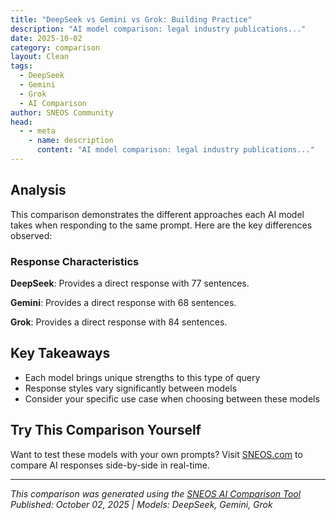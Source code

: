 ```yaml
---
title: "DeepSeek vs Gemini vs Grok: Building Practice"
description: "AI model comparison: legal industry publications..."
date: 2025-10-02
category: comparison
layout: Clean
tags:
  - DeepSeek
  - Gemini
  - Grok
  - AI Comparison
author: SNEOS Community
head:
  - - meta
    - name: description
      content: "AI model comparison: legal industry publications..."
---
```


<ChatComparison
  title="DeepSeek vs Gemini vs Grok: Building Practice"
  prompt="legal industry publications"
  :responses='{
    "DeepSeek": "Of course. The legal industry publication landscape is vast and can be broken down into several key categories, from daily news digests to deep-dive magazines and highly specialized journals.\n\nHere is a comprehensive guide to the most influential and widely-read legal industry publications.\n\n---\n\n### 1. Daily News \u0026 General Industry News\nThese are the \u0022must-reads\u0022 for staying on top of daily developments, major lawsuits, and firm news.\n\n*   **Law360:** A leading source for real-time legal news and analysis. It\u0027s known for its extensive coverage of litigation, transactions, and regulatory changes across dozens of practice areas (e.g., Securities, IP, Employment). It operates on a subscription model and is considered essential for many practitioners.\n*   **Reuters Legal / Westlaw Today:** Provides daily news and insights on high-stakes litigation, major deals, and law firm business. It\u0027s tightly integrated with the Westlaw research platform, making it a go-to for many attorneys.\n*   **Bloomberg Law News:** Similar to Law360, it offers comprehensive daily news, docket tracking, and analysis. Its strength lies in its connection to the broader Bloomberg ecosystem, including regulatory and financial data.\n*   **ABA Journal:** The flagship magazine of the American Bar Association. While it\u0027s a monthly magazine, its website is updated daily with news, feature stories, and practical advice for lawyers. It\u0027s widely respected and has a broad audience.\n*   **The American Lawyer:** The original chronicler of the business of law. While known for its monthly magazine and iconic rankings (the Am Law 100/200), its website, **Law.com**, is a hub for daily news covering law firms, financials, and lateral moves.\n\n---\n\n### 2. The Business of Law \u0026 Law Firm Management\nThese publications focus on the \u0022business\u0022 side of running a law firm or legal department.\n\n*   **The American Lawyer:** The pioneer in this space. Its annual **Am Law 100** report (ranking firms by revenue) and **A-List** (ranking by profitability and other factors) are industry benchmarks.\n*   **The Legal Intelligencer:** The oldest daily law journal in the U.S., it provides deep coverage of the legal profession, with a strong focus on the Pennsylvania and East Coast markets, but with national relevance.\n*   **Law.com (and its regional affiliates):** A massive umbrella platform that includes not only The American Lawyer but also:\n    *   **The National Law Journal (NLJ):** Focuses on legal policy, litigation, and in-depth reporting on the profession.\n    *   **New York Law Journal (NYLJ), Texas Lawyer, Daily Report (Georgia),** etc.: Essential for practitioners in those specific regional markets.\n*   **Above the Law:** A more irreverent, gossipy, and critical take on the legal industry. It\u0027s known for breaking news on law firm layoffs, scandals, and cultural issues within the profession. It\u0027s free and has a very large, engaged readership.\n*   **Legaltech News:** Focuses exclusively on technology for the legal industry, covering everything from e-discovery and AI to practice management software and cybersecurity. A must-read for CIOs, IT directors, and innovation-minded lawyers.\n\n---\n\n### 3. In-Depth Magazines \u0026 Feature-Focused Journalism\nThese are often glossy, monthly or quarterly magazines that publish long-form articles, profiles, and deep analysis.\n\n*   **The American Lawyer (Magazine):** As mentioned, its print edition features in-depth profiles of law firm leaders, analyses of major trends, and its famous rankings.\n*   **California Lawyer (a CLM publication):** While focused on California, its coverage of tech, entertainment, and environmental law often has national significance.\n*   **Super Lawyers (Magazines):** These are regional publications that profile attorneys selected through a patented process. They are widely distributed and used for marketing, but also contain general-interest legal articles.\n\n---\n\n### 4. Corporate Counsel \u0026 In-House Focus\nThese publications are tailored specifically to the needs of in-house lawyers.\n\n*   **Corporate Counsel:** The leading publication for in-house lawyers. It covers issues like managing outside counsel budgets, legal department operations (LDO), compliance, ethics, and the evolving role of the General Counsel.\n*   **ACC Docket:** The magazine of the Association of Corporate Counsel. It is written primarily by in-house counsel for in-house counsel, offering extremely practical articles and resources.\n*   **InsideCounsel (now largely online):** Provides news and analysis on the issues most relevant to corporate legal departments.\n\n---\n\n### 5. Academic \u0026 Scholarly Journals\nThese are peer-reviewed publications where legal scholars publish research, analysis, and critiques of the law. They are essential for deep legal research and are often cited in court opinions.\n\n*   **Harvard Law Review:** Perhaps the most cited and prestigious law review in the United States.\n*   **Yale Law Journal:** Another top-tier, highly influential journal.\n*   **Stanford Law Review**\n*   **Columbia Law Review**\n*   **University of Chicago Law Review**\n\n*(Virtually every ABA-accredited law school publishes at least one law review, typically edited by its top students.)*\n\n---\n\n### 6. International \u0026 UK-Focused Publications\nFor a global perspective on the legal industry.\n\n*   **The Lawyer (UK):** The leading title covering the UK and European legal markets, with a strong focus on the business of law firms.\n*   **Legal Week (part of Law.com International):** Covers the business and strategy of top UK and international law firms.\n*   **The Law Society Gazette (UK):** The official magazine of the Law Society of England and Wales, providing news, features, and practice advice.\n*   **Global Legal Post:** Provides news and analysis on the international legal market.\n\n---\n\n### 7. Niche \u0026 Practice-Specific Publications\nNearly every area of law has its own dedicated publications, often from publishers like Bloomberg, Law360, or specialized associations.\n\n*   **IP Law360 (Intellectual Property)**\n*   **Employment Law 360**\n*   **SEC Today / Investment News (Securities Law)**\n*   **Inside EPA (Environmental Law)**\n*   **BNA (Bloomberg BNA) Publications:** A vast library of highly specialized reports on topics like tax, labor, and healthcare law.\n\n### How to Choose What to Read\n\n1.  **Your Role:**\n    *   **Law Firm Partner/Manager:** Focus on *The American Lawyer*, *Law.com*, and *Law360*.\n    *   **In-House Counsel:** Start with *Corporate Counsel* and the *ACC Docket*.\n    *   **Solo/Small Firm Practitioner:** *ABA Journal* and your state or local bar association\u0027s magazine are excellent for practical tips and staying compliant.\n    *   **Legal Tech/Operations Professional:** *Legaltech News* and *CLOC* (Corporate Legal Operations Consortium) content.\n    *   **Law Student:** Follow *Above the Law* for the inside scoop on firm culture and *SCOTUSblog* for supreme court coverage.\n\n2.  **Your Goal:**\n    *   **Daily Awareness:** Subscribe to a Law360 or Bloomberg Law news digest for your practice area.\n    *   **Deep Industry Analysis:** Read the monthly issues of *The American Lawyer* or *Corporate Counsel*.\n    *   **Marketing \u0026 Business Development:** Pay attention to the regional publications like your *New York Law Journal* or *Texas Lawyer* to see what peers are doing.\n\nMost of these publications offer free daily or weekly email newsletters, which is the best way to stay current without being overwhelmed.",
    "Gemini": "Okay, let\u0027s break down legal industry publications.  I\u0027ll cover different types, key players, and what they offer.  To give you the best response, tell me if you are interested in any particular type of legal publication (journals, news outlets, trade publications) or if there\u0027s a specific area you want to focus on (e.g., intellectual property, corporate law, litigation).\n\n**I. Types of Legal Industry Publications**\n\nLegal industry publications serve a wide variety of functions, catering to different needs and interests within the legal profession. Here\u0027s a breakdown of common categories:\n\n*   **Law Reviews/Journals:**\n    *   **Focus:** Scholarly articles, in-depth analysis of legal issues, case law commentary, often student-edited.\n    *   **Audience:** Academics, researchers, judges, law students, practitioners seeking comprehensive legal analysis.\n    *   **Examples:** *Harvard Law Review*, *Yale Law Journal*, *Stanford Law Review*, *Columbia Law Review*, specialty journals (e.g., *Berkeley Technology Law Journal*, *Virginia Tax Review*).\n\n*   **Legal News Outlets:**\n    *   **Focus:** Breaking news, legal trends, court decisions, regulatory changes, law firm news, attorney profiles, legal technology updates.\n    *   **Audience:** Practicing attorneys, legal professionals, business professionals interested in legal developments.\n    *   **Examples:** *Law.com* (and its affiliated publications like *The American Lawyer*, *The National Law Journal*, regional publications), *Bloomberg Law*, *Reuters Legal*, *Law360*, *The Wall Street Journal* (legal section).\n\n*   **Trade Publications/Professional Association Publications:**\n    *   **Focus:** Practical guidance, practice tips, industry-specific news, updates on legal developments in specific fields, ethical considerations, career advice.\n    *   **Audience:** Lawyers and legal professionals working in specific practice areas or industries.\n    *   **Examples:**\n        *   *ABA Journal* (American Bar Association)\n        *   State bar association journals (e.g., *California Bar Journal*, *New York State Bar Journal*)\n        *   Publications from organizations like the American Intellectual Property Law Association (AIPLA), the American Association for Justice (AAJ), etc.\n        *   Niche publications focused on specific areas (e.g., *Corporate Counsel*, *IP Law \u0026 Business*)\n\n*   **Legal Blogs/Online Commentary:**\n    *   **Focus:**  Variety of topics, often more informal and opinion-based, commentary on current legal events, analysis of cases, practice tips, legal tech reviews.\n    *   **Audience:**  Wide range of legal professionals, often used for quick updates and diverse perspectives.\n    *   **Examples:** *Above the Law*, *SCOTUSblog*, various law firm blogs, individual attorney blogs, legal tech blogs.\n\n*   **Legal Technology Publications:**\n    *   **Focus:** Software reviews, legal tech news, innovation in the legal industry, artificial intelligence, automation, cybersecurity.\n    *   **Audience:** Lawyers, legal technologists, IT professionals in law firms, legal operations professionals.\n    *   **Examples:** *Legaltech News*, *Artificial Lawyer*, *LawSites*, *3 Geeks and a Law Blog*\n\n*   **Court Reporting Publications:**\n    *   **Focus:** News and advancements in court reporting and captioning technology, industry standards, and best practices.\n    *   **Audience:** Court reporters, captioners, legal videographers, and related professionals.\n    *   **Examples:** *The Journal of Court Reporting* (NCRA)\n\n*   **Paralegal Publications:**\n    *   **Focus:** News, career advice, educational resources, and information relevant to paralegals and legal assistants.\n    *   **Audience:** Paralegals, legal assistants, and students in paralegal programs.\n    *   **Examples:** *Paralegal Today*\n\n**II. Key Publishers and Platforms**\n\n*   **ALM (American Lawyer Media):** A major player with *Law.com*, *The American Lawyer*, *The National Law Journal*, regional publications, and various specialty publications.\n*   **Bloomberg Industry Group:** *Bloomberg Law* is a comprehensive legal research platform and news source.\n*   **Thomson Reuters:** Provides legal research tools (Westlaw) and news services (Reuters Legal).\n*   **LexisNexis:** Another major legal research platform with news and analytical content.\n*   **Wolters Kluwer:** Offers legal research tools (e.g., Cheetah) and publications in various areas.\n*   **Individual Bar Associations:** State and local bar associations often publish journals and newsletters.\n*   **Academic Institutions:** Many law schools publish leading law reviews and journals.\n\n**III. Factors to Consider When Choosing Publications**\n\n*   **Your Practice Area:**  Focus on publications that cover your specific area of law (e.g., intellectual property, corporate law, family law).\n*   **Your Information Needs:**  Do you need breaking news, in-depth analysis, practical guidance, or scholarly research?\n*   **Your Budget:** Some publications are free, while others require subscriptions.  Many offer tiered subscription options.\n*   **Reputation and Credibility:**  Look for publications with a strong reputation for accuracy and objectivity.\n*   **Accessibility:**  Consider whether the publication is available online, in print, or both.\n*   **Audience:**  Who is the publication written for? Make sure it is targeted to your level of experience and expertise.\n\n**IV. How to Find Legal Publications**\n\n*   **Google Scholar:** For academic articles and law reviews.\n*   **Legal Research Databases:** Westlaw, LexisNexis, Bloomberg Law provide access to a wide range of publications.\n*   **Bar Association Websites:**  State and local bar associations often have links to legal publications.\n*   **Online Search Engines:** Use specific keywords related to your area of interest.\n*   **Law School Libraries:**  Law school libraries are excellent resources for finding legal publications.\n\n**To help me give you a more tailored recommendation, please tell me:**\n\n1.  **What area(s) of law are you interested in?**\n2.  **What are you hoping to get from these publications (news, analysis, practical advice, scholarly research, etc.)?**\n3.  **Are you a student, practicing attorney, or other legal professional?**\n\nOnce I have this information, I can provide you with a more specific list of relevant and valuable legal industry publications.\n",
    "Grok": "Legal industry publications are specialized journals, magazines, newsletters, and online platforms that focus on news, trends, analysis, and insights related to the legal profession, law firms, corporate legal departments, court decisions, and regulatory developments. These publications cater to lawyers, law students, legal academics, and other professionals in the legal ecosystem. Below is an overview of some prominent legal industry publications, categorized by region and type:\n\n### **United States**\n1. **Above the Law**  \n   - Focus: Legal news, law firm gossip, career advice, and commentary on the legal industry.  \n   - Audience: Lawyers, law students, and legal professionals seeking a more informal, insider perspective.\n   - Format: Online.\n\n2. **American Lawyer (ALM Media)**  \n   - Focus: Business of law, law firm rankings (e.g., Am Law 100/200), financial performance, and legal trends.  \n   - Audience: Law firm leaders, partners, and corporate counsel.  \n   - Format: Print and online.\n\n3. **Law360 (LexisNexis)**  \n   - Focus: Daily legal news, case updates, regulatory changes, and in-depth reporting on specific practice areas (e.g., IP, employment law).  \n   - Audience: Attorneys and legal professionals needing up-to-date information.  \n   - Format: Online (subscription-based).\n\n4. **National Law Journal (ALM Media)**  \n   - Focus: National legal news, Supreme Court updates, and significant litigation.  \n   - Audience: Practicing attorneys and legal scholars.  \n   - Format: Print and online.\n\n5. **ABA Journal (American Bar Association)**  \n   - Focus: Legal profession news, ethics, technology in law, and career development.  \n   - Audience: Members of the ABA and the broader legal community.  \n   - Format: Print and online.\n\n### **United Kingdom and Europe**\n1. **The Lawyer**  \n   - Focus: UK and European legal market news, law firm strategy, and financial performance.  \n   - Audience: Law firm partners, in-house counsel, and legal business professionals.  \n   - Format: Online and print.\n\n2. **Legal Week (Globe Business Media Group)**  \n   - Focus: Business of law, legal technology, and international legal trends.  \n   - Audience: Senior lawyers and legal business leaders.  \n   - Format: Online and print.\n\n3. **Law Society Gazette (Law Society of England and Wales)**  \n   - Focus: Legal profession updates, policy changes, and practical advice for solicitors in the UK.  \n   - Audience: Solicitors and legal professionals in the UK.  \n   - Format: Online and print.\n\n### **Global/International**\n1. **International Bar Association (IBA) Publications**  \n   - Focus: Global legal issues, international law, and cross-border practice trends.  \n   - Audience: Lawyers practicing international law and members of the IBA.  \n   - Format: Online and print.\n\n2. **Chambers and Partners (Legal Rankings and Guides)**  \n   - Focus: Rankings of law firms and lawyers worldwide, alongside legal market insights.  \n   - Audience: Corporate clients, law firms, and attorneys seeking peer recognition.  \n   - Format: Online and print.\n\n3. **Legal Business (Legalease Ltd)**  \n   - Focus: Global legal market analysis, law firm performance, and high-profile deals.  \n   - Audience: Senior lawyers and decision-makers in international law firms.  \n   - Format: Print and online.\n\n### **Specialized Legal Publications**\n1. **Corporate Counsel (ALM Media)**  \n   - Focus: Issues facing in-house counsel, corporate legal departments, and compliance.  \n   - Audience: General counsel and in-house lawyers.  \n   - Format: Online.\n\n2. **IP Law360 (LexisNexis)**  \n   - Focus: Intellectual property law news, patent litigation, and trademark disputes.  \n   - Audience: IP lawyers and corporate counsel in tech industries.  \n   - Format: Online.\n\n3. **Bloomberg Law**  \n   - Focus: Legal news, case law analysis, and business intelligence for law firms and corporations.  \n   - Audience: Legal professionals and business leaders.  \n   - Format: Online (subscription-based).\n\n### **Academic and Scholarly Publications**\n1. **Harvard Law Review**  \n   - Focus: Legal scholarship, case commentary, and academic articles.  \n   - Audience: Law professors, students, and practicing lawyers.  \n   - Format: Print and online.\n\n2. **Yale Law Journal**  \n   - Focus: Cutting-edge legal research and analysis.  \n   - Audience: Academics and legal theorists.  \n   - Format: Print and online.\n\n### **Key Features of Legal Industry Publications**\n- **News and Updates**: Coverage of court rulings, legislation, and regulatory changes.\n- **Rankings and Surveys**: Many publications rank law firms (e.g., Am Law 100, Chambers) and report on financial performance or client satisfaction.\n- **Practice Area Focus**: Some publications specialize in areas like intellectual property, employment law, or corporate law.\n- **Career and Professional Development**: Articles on legal education, bar exams, and career progression are common, especially in publications like Above the Law and ABA Journal.\n- **Technology and Innovation**: Increasing focus on legal tech, AI in law, and digital transformation (e.g., articles in Legaltech News).\n\n### **How to Access**\n- **Subscriptions**: Many publications like Law360 and The American Lawyer require paid subscriptions for full access.\n- **Free Resources**: Some, like Above the Law, offer free content, while others provide limited free articles.\n- **Professional Associations**: Membership in organizations like the ABA or Law Society often includes access to publications.\n- **Libraries**: Law schools and public libraries may provide access to academic journals and legal magazines.\n\nIf you\u0027re looking for a specific publication, topic, or region, let me know, and I can provide more tailored information!"
  }'
  published-date="00:34"
/>

## Analysis

This comparison demonstrates the different approaches each AI model takes when responding to the same prompt. Here are the key differences observed:

### Response Characteristics

**DeepSeek**: Provides a direct response with 77 sentences. 

**Gemini**: Provides a direct response with 68 sentences. 

**Grok**: Provides a direct response with 84 sentences. 

## Key Takeaways

- Each model brings unique strengths to this type of query
- Response styles vary significantly between models
- Consider your specific use case when choosing between these models

## Try This Comparison Yourself

Want to test these models with your own prompts? Visit [SNEOS.com](https://sneos.com) to compare AI responses side-by-side in real-time.

---

*This comparison was generated using the [SNEOS AI Comparison Tool](https://sneos.com)*
*Published: October 02, 2025 | Models: DeepSeek, Gemini, Grok*

